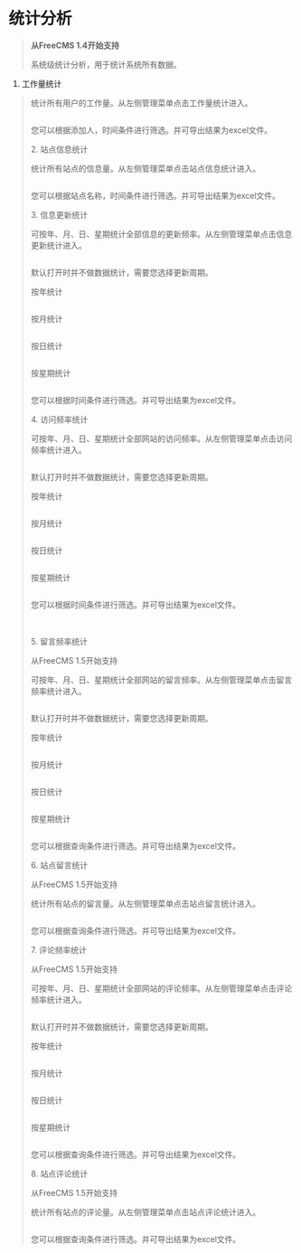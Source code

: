 # 统计分析 #
<p>
<blockquote><strong>从FreeCMS 1.4开始支持</strong></p>
<p>
系统级统计分析，用于统计系统所有数据。</p>
<p>
</blockquote><ol><li>工作量统计</p>
<p>
</li></ol><blockquote>统计所有用户的工作量。从左侧管理菜单点击工作量统计进入。</p>
<p>
<a href='http://static.oschina.net/uploads/space/2013/0702/085039_ISSK_916014.jpg'><img src='http://static.oschina.net/uploads/space/2013/0702/085039_ISSK_916014.jpg' alt='' /></a></p>
<p>
您可以根据添加人，时间条件进行筛选。并可导出结果为excel文件。</p>
<p>
2. 站点信息统计</p>
<p>
统计所有站点的信息量。从左侧管理菜单点击站点信息统计进入。</p>
<p>
<a href='http://static.oschina.net/uploads/space/2013/0702/085056_jyIH_916014.jpg'><img src='http://static.oschina.net/uploads/space/2013/0702/085056_jyIH_916014.jpg' alt='' /></a></p>
<p>
您可以根据站点名称，时间条件进行筛选。并可导出结果为excel文件。</p>
<p>
3. 信息更新统计</p>
<p>
可按年、月、日、星期统计全部信息的更新频率。从左侧管理菜单点击信息更新统计进入。</p>
<p>
<a href='http://static.oschina.net/uploads/space/2013/0702/085110_Lf5z_916014.jpg'><img src='http://static.oschina.net/uploads/space/2013/0702/085110_Lf5z_916014.jpg' alt='' /></a></p>
<p>
默认打开时并不做数据统计，需要您选择更新周期。</p>
<p>
按年统计</p>
<p>
<a href='http://static.oschina.net/uploads/space/2013/0702/085123_QB4G_916014.jpg'><img src='http://static.oschina.net/uploads/space/2013/0702/085123_QB4G_916014.jpg' alt='' /></a></p>
<p>
按月统计</p>
<p>
<a href='http://static.oschina.net/uploads/space/2013/0702/085136_DT9k_916014.jpg'><img src='http://static.oschina.net/uploads/space/2013/0702/085136_DT9k_916014.jpg' alt='' /></a></p>
<p>
按日统计</p>
<p>
<a href='http://static.oschina.net/uploads/space/2013/0702/085148_dsJz_916014.jpg'><img src='http://static.oschina.net/uploads/space/2013/0702/085148_dsJz_916014.jpg' alt='' /></a></p>
<p>
按星期统计</p>
<p>
<a href='http://static.oschina.net/uploads/space/2013/0702/085200_um0c_916014.jpg'><img src='http://static.oschina.net/uploads/space/2013/0702/085200_um0c_916014.jpg' alt='' /></a></p>
<p>
您可以根据时间条件进行筛选。并可导出结果为excel文件。</p>
<p>
4. 访问频率统计</p>
<p>
可按年、月、日、星期统计全部网站的访问频率。从左侧管理菜单点击访问频率统计进入。</p>
<p>
<a href='http://static.oschina.net/uploads/space/2013/0702/085220_CBCC_916014.jpg'><img src='http://static.oschina.net/uploads/space/2013/0702/085220_CBCC_916014.jpg' alt='' /></a></p>
<p>
默认打开时并不做数据统计，需要您选择更新周期。</p>
<p>
按年统计</p>
<p>
<a href='http://static.oschina.net/uploads/space/2013/0702/085241_weTE_916014.png'><img src='http://static.oschina.net/uploads/space/2013/0702/085241_weTE_916014.png' alt='' /></a></p>
<p>
按月统计</p>
<p>
<a href='http://static.oschina.net/uploads/space/2013/0702/085256_Yftb_916014.png'><img src='http://static.oschina.net/uploads/space/2013/0702/085256_Yftb_916014.png' alt='' /></a></p>
<p>
按日统计</p>
<p>
<a href='http://static.oschina.net/uploads/space/2013/0702/085312_WnYn_916014.png'><img src='http://static.oschina.net/uploads/space/2013/0702/085312_WnYn_916014.png' alt='' /></a></p>
<p>
按星期统计</p>
<p>
<a href='http://static.oschina.net/uploads/space/2013/0702/085325_JHWM_916014.png'><img src='http://static.oschina.net/uploads/space/2013/0702/085325_JHWM_916014.png' alt='' /></a></p>
<p>
您可以根据时间条件进行筛选。并可导出结果为excel文件。</p>
<p>
<br />
<blockquote></p>
<p>
</blockquote><span>5. </span><span>留言频率统计</span></p>
<p>
<span>从FreeCMS 1.5开始支持</span></p>
<p>
<span>可按年、月、日、星期统计全部网站的留言频率。从左侧管理菜单点击留言频率统计进入。</span></p>
<p>
<a href='http://static.oschina.net/uploads/space/2013/1010/080527_PHar_916014.png'><img src='http://static.oschina.net/uploads/space/2013/1010/080527_PHar_916014.png' alt='' /></a></p>
<p>
<span>默认打开时并不做数据统计，需要您选择更新周期。</span></p>
<p>
<span>按年统计</span></p>
<p>
<a href='http://static.oschina.net/uploads/space/2013/1010/080544_xuJg_916014.png'><img src='http://static.oschina.net/uploads/space/2013/1010/080544_xuJg_916014.png' alt='' /></a></p>
<p>
<span>按月统计</span></p>
<p>
<a href='http://static.oschina.net/uploads/space/2013/1010/080604_g14L_916014.png'><img src='http://static.oschina.net/uploads/space/2013/1010/080604_g14L_916014.png' alt='' /></a></p>
<p>
<span>按日统计</span></p>
<p>
<a href='http://static.oschina.net/uploads/space/2013/1010/080621_QOhR_916014.png'><img src='http://static.oschina.net/uploads/space/2013/1010/080621_QOhR_916014.png' alt='' /></a></p>
<p>
<span>按星期统计</span></p>
<p>
<a href='http://static.oschina.net/uploads/space/2013/1010/080636_bAJu_916014.png'><img src='http://static.oschina.net/uploads/space/2013/1010/080636_bAJu_916014.png' alt='' /></a></p>
<p>
<span>您可以根据查询条件进行筛选。并可导出结果为excel文件。</span></p>
<p>
<span>6. </span><span>站点留言统计</span></p>
<p>
<span>从FreeCMS 1.5开始支持</span></p>
<p>
<span>统计所有站点的留言量。从左侧管理菜单点击站点留言统计进入。</span></p>
<p>
<a href='http://static.oschina.net/uploads/space/2013/1010/080655_D1mS_916014.png'><img src='http://static.oschina.net/uploads/space/2013/1010/080655_D1mS_916014.png' alt='' /></a></p>
<p>
<span>您可以根据查询条件进行筛选。并可导出结果为excel文件。</span></p>
<p>
<span>7. </span><span>评论频率统计</span></p>
<p>
<span>从FreeCMS 1.5开始支持</span></p>
<p>
<span>可按年、月、日、星期统计全部网站的评论频率。从左侧管理菜单点击评论频率统计进入。</span></p>
<p>
<a href='http://static.oschina.net/uploads/space/2013/1010/080711_VmaX_916014.png'><img src='http://static.oschina.net/uploads/space/2013/1010/080711_VmaX_916014.png' alt='' /></a></p>
<p>
<span>默认打开时并不做数据统计，需要您选择更新周期。</span></p>
<p>
<span>按年统计</span></p>
<p>
<a href='http://static.oschina.net/uploads/space/2013/1010/080729_BSMO_916014.png'><img src='http://static.oschina.net/uploads/space/2013/1010/080729_BSMO_916014.png' alt='' /></a></p>
<p>
<span>按月统计</span></p>
<p>
<a href='http://static.oschina.net/uploads/space/2013/1010/080744_Divs_916014.png'><img src='http://static.oschina.net/uploads/space/2013/1010/080744_Divs_916014.png' alt='' /></a></p>
<p>
<span>按日统计</span></p>
<p>
<a href='http://static.oschina.net/uploads/space/2013/1010/080800_3822_916014.png'><img src='http://static.oschina.net/uploads/space/2013/1010/080800_3822_916014.png' alt='' /></a></p>
<p>
<span>按星期统计</span></p>
<p>
<a href='http://static.oschina.net/uploads/space/2013/1010/080814_wTO2_916014.png'><img src='http://static.oschina.net/uploads/space/2013/1010/080814_wTO2_916014.png' alt='' /></a></p>
<p>
<span>您可以根据查询条件进行筛选。并可导出结果为excel文件。</span></p>
<p>
<span>8. </span><span>站点评论统计</span></p>
<p>
<span>从FreeCMS 1.5开始支持</span></p>
<p>
<span>统计所有站点的评论量。从左侧管理菜单点击站点评论统计进入。</span></p>
<p>
<a href='http://static.oschina.net/uploads/space/2013/1010/080831_aoyc_916014.png'><img src='http://static.oschina.net/uploads/space/2013/1010/080831_aoyc_916014.png' alt='' /></a></p>
<p>
<span>您可以根据查询条件进行筛选。并可导出结果为excel文件。</span></p>